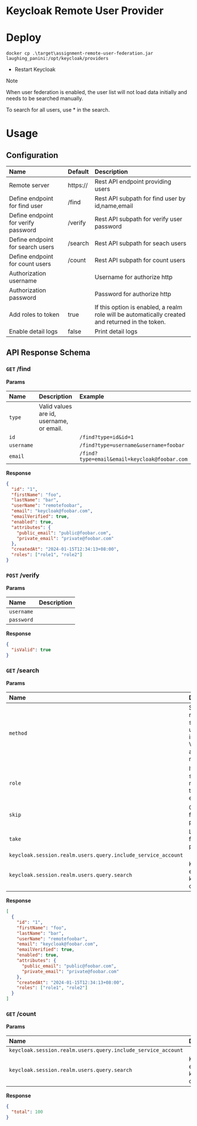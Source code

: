 # Keycloak Remote User Provider

# Deploy

```shell
docker cp .\target\assignment-remote-user-federation.jar laughing_panini:/opt/keycloak/providers
```

* Restart Keycloak

> [!NOTE]
> 
> When user federation is enabled, the user list will not load data initially and needs to be searched manually.
> 
> To search for all users, use * in the search.

# Usage

## Configuration

| Name                                | Default  | Description                                                                                      |
|:------------------------------------|:---------|:-------------------------------------------------------------------------------------------------|
| Remote server                       | https:// | Rest API endpoint providing users                                                                |
| Define endpoint for find user       | /find    | Rest API subpath for find user by id,name,email                                                  |
| Define endpoint for verify password | /verify  | Rest API subpath for verify user password                                                        |
| Define endpoint for search users    | /search  | Rest API subpath for seach users                                                                 |
| Define endpoint for count users     | /count   | Rest API subpath for count users                                                                 |
| Authorization username              |          | Username for authorize http                                                                      |
| Authorization password              |          | Password for authorize http                                                                      |
| Add roles to token                  | true     | If this option is enabled, a realm role will be automatically created and returned in the token. |
| Enable detail logs                  | false    | Print detail logs                                                                                |

## API Response Schema

### `GET` /find

**Params**

| Name       | Description                              | Example                                      |
|:-----------|:-----------------------------------------|:---------------------------------------------|
| `type`     | Valid values are id, username, or email. |                                              |
| `id`       |                                          | `/find?type=id&id=1`                         |
| `username` |                                          | `/find?type=username&username=foobar`        |
| `email`    |                                          | `/find?type=email&email=keycloak@foobar.com` |

**Response**

```json
{
  "id": "1",
  "firstName": "foo",
  "lastName": "bar",
  "userName": "remotefoobar",
  "email": "keycloak@foobar.com",
  "emailVerified": true,
  "enabled": true,
  "attributes": {
    "public_email": "public@foobar.com",
    "private_email": "private@foobar.com"
  },
  "createdAt": "2024-01-15T12:34:13+08:00",
  "roles": ["role1", "role2"]
}
```


### `POST` /verify

**Params**

| Name       | Description |
|:-----------|:------------|
| `username` |             |
| `password` |             |


**Response**
```json
{
  "isValid": true
}
```
### `GET` /search

**Params**

| Name                                                         | Description                                                               |
|:-------------------------------------------------------------|:--------------------------------------------------------------------------|
| `method`                                                     | Search by role or search by user information. Valid values are user, role |
| `role`                                                       | If you search by role name, the value exists.                             |
| `skip`                                                       | Offset used for pagination                                                |
| `take`                                                       | Limit used for pagination                                                 |
| `keycloak.session.realm.users.query.include_service_account` |                                                                           |
| `keycloak.session.realm.users.query.search`                  | Keywords entered in keycloak console                                      |

**Response**
```json
[
  {
    "id": "1",
    "firstName": "foo",
    "lastName": "bar",
    "userName": "remotefoobar",
    "email": "keycloak@foobar.com",
    "emailVerified": true,
    "enabled": true,
    "attributes": {
      "public_email": "public@foobar.com",
      "private_email": "private@foobar.com"
    },
    "createdAt": "2024-01-15T12:34:13+08:00",
    "roles": ["role1", "role2"]
  }
]
```

### `GET` /count

**Params**

| Name                                                         | Description                                                               |
|:-------------------------------------------------------------|:--------------------------------------------------------------------------|
| `keycloak.session.realm.users.query.include_service_account` |                                                                           |
| `keycloak.session.realm.users.query.search`                  | Keywords entered in keycloak console                                      |

**Response**
```json
{
  "total": 100
}
```
